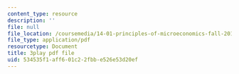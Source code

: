 ```yaml
---
content_type: resource
description: ''
file: null
file_location: /coursemedia/14-01-principles-of-microeconomics-fall-2018/534535f1aff601c22fbbe526e53d20ef_oFL2Hxqg7eo.pdf
file_type: application/pdf
resourcetype: Document
title: 3play pdf file
uid: 534535f1-aff6-01c2-2fbb-e526e53d20ef
---
```

